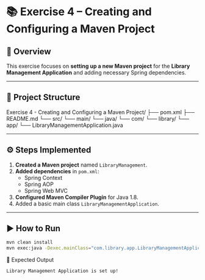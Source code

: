 # 📚 Exercise 4 – Creating and Configuring a Maven Project

## 📝 Overview
This exercise focuses on **setting up a new Maven project** for the **Library Management Application** and adding necessary Spring dependencies.

---

## 📂 Project Structure
Exercise 4 - Creating and Configuring a Maven Project/
├── pom.xml
├── README.md
└── src/
    └── main/
        └── java/
            └── com/
                └── library/
                    └── app/
                        └── LibraryManagementApplication.java

---

## ⚙️ Steps Implemented
1. **Created a Maven project** named `LibraryManagement`.
2. **Added dependencies** in `pom.xml`:
   - Spring Context
   - Spring AOP
   - Spring Web MVC
3. **Configured Maven Compiler Plugin** for Java 1.8.
4. Added a basic main class `LibraryManagementApplication`.

---

## ▶️ How to Run
```bash
mvn clean install
mvn exec:java -Dexec.mainClass="com.library.app.LibraryManagementApplication"
```

📌 Expected Output
```
Library Management Application is set up!
```
